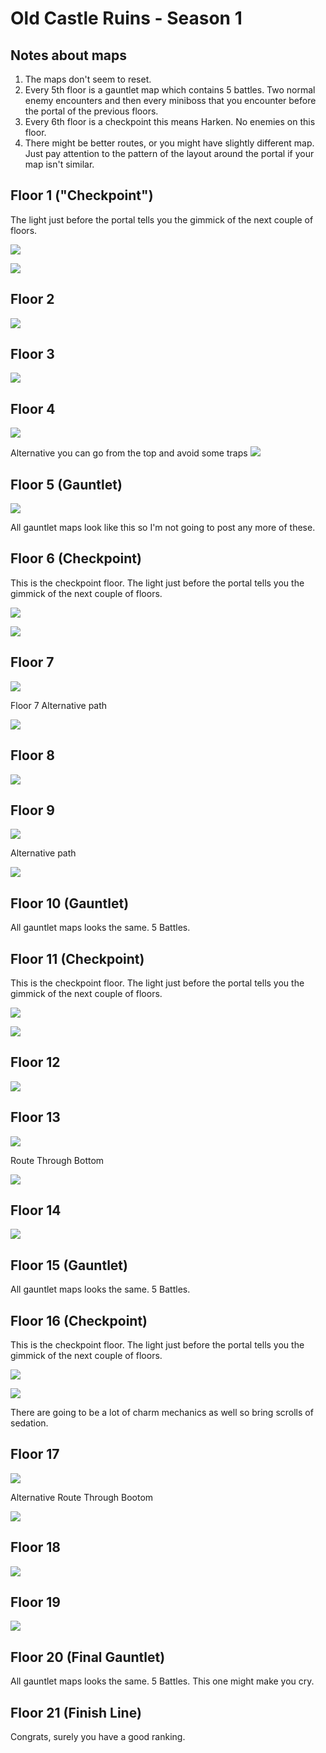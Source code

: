 # Old Castle Ruins - Season 1

## Notes about maps
1. The maps don't seem to reset.
2. Every 5th floor is a gauntlet map which contains 5 battles. Two normal enemy encounters and then every miniboss that you encounter before the portal of the previous floors. 
3. Every 6th floor is a checkpoint this means Harken. No enemies on this floor. 
4. There might be better routes, or you might have slightly different map. Just pay attention to the pattern of the layout around the portal if your map isn't similar. 

## Floor 1 ("Checkpoint")
The light just before the portal tells you the gimmick of the next couple of floors.

![](img/old-gimmick1-p1.png)

![](img/old-gimmick1-p2.png)

## Floor 2
![](img/old-floor2.png)

## Floor 3
![](img/old-floor3.png)

## Floor 4
![](img/old-better-floor4.png)

Alternative you can go from the top and avoid some traps
![](img/old-floor4full-alt.jpg)

## Floor 5 (Gauntlet)
![](img/old-floor5gauntlet.png)

All gauntlet maps look like this so I'm not going to post any more of these.

## Floor 6 (Checkpoint)
This is the checkpoint floor. The light just before the portal tells you the gimmick of the next couple of floors.

![](img/old-gimmick6-p1.png)

![](img/old-gimmick6-p2.png)

## Floor 7
![](img/old-floor7.png)

Floor 7 Alternative path

![](img/old-floor7-alt.png)

## Floor 8
![](img/old-floor8.png)

## Floor 9
![](img/old-floor9.png)

Alternative path

![](img/old-floor9-alt.png)

## Floor 10 (Gauntlet)
All gauntlet maps looks the same. 5 Battles.

## Floor 11 (Checkpoint)
This is the checkpoint floor. The light just before the portal tells you the gimmick of the next couple of floors.

![](img/old-gimmick11-p1.png)

![](img/old-gimmick11-p2.png)

## Floor 12
![](img/old-floor12.png)

## Floor 13
![](img/old-floor13.png)

Route Through Bottom

![](img/old-floor13-alt.png)

## Floor 14
![](img/old-floor14.png)

## Floor 15 (Gauntlet)
All gauntlet maps looks the same. 5 Battles.

## Floor 16 (Checkpoint)
This is the checkpoint floor. The light just before the portal tells you the gimmick of the next couple of floors.

![](img/old-gimmick16-p1.png)

![](img/old-gimmick16-p2.png)

There are going to be a lot of charm mechanics as well so bring scrolls of sedation. 

## Floor 17
![](img/old-floor17.png)

Alternative Route Through Bootom

![](img/old-floor17-alt.png)

## Floor 18
![](img/old-floor18.png)

## Floor 19
![](img/old-floor19.png)

## Floor 20 (Final Gauntlet)
All gauntlet maps looks the same. 5 Battles. This one might make you cry.

## Floor 21 (Finish Line)
Congrats, surely you have a good ranking.
